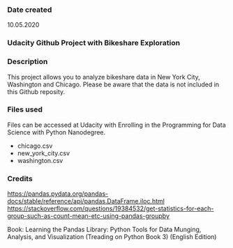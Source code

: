 ### Date created

10.05.2020

### Udacity Github Project with Bikeshare Exploration

### Description

This project allows you to analyze bikeshare data in New York City, Washington and Chicago. Please be aware that the data is not included in this Github reposity.

### Files used

Files can be accessed at Udacity with Enrolling in the Programming for Data Science with Python Nanodegree.

- chicago.csv
- new_york_city.csv
- washington.csv

### Credits

https://pandas.pydata.org/pandas-docs/stable/reference/api/pandas.DataFrame.iloc.html
https://stackoverflow.com/questions/19384532/get-statistics-for-each-group-such-as-count-mean-etc-using-pandas-groupby

Book: Learning the Pandas Library: Python Tools for Data Munging, Analysis, and Visualization (Treading on Python Book 3) (English Edition)
